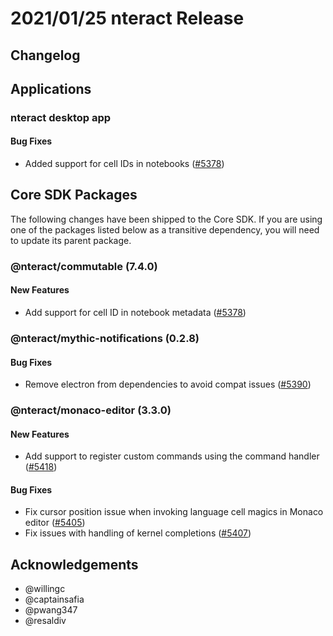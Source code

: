 # 2021/01/25 nteract Release

## Changelog

## Applications

### nteract desktop app

#### Bug Fixes

- Added support for cell IDs in notebooks ([#5378](https://github.com/nteract/nteract/pull/5378))

## Core SDK Packages

The following changes have been shipped to the Core SDK. If you are using one of the packages listed below as a transitive
dependency, you will need to update its parent package.

### @nteract/commutable (7.4.0)

#### New Features

- Add support for cell ID in notebook metadata ([#5378](https://github.com/nteract/nteract/pull/5378))

### @nteract/mythic-notifications (0.2.8)

#### Bug Fixes

- Remove electron from dependencies to avoid compat issues ([#5390](https://github.com/nteract/nteract/pull/5390))

### @nteract/monaco-editor (3.3.0)

#### New Features

- Add support to register custom commands using the command handler ([#5418](https://github.com/nteract/nteract/pull/5418))

#### Bug Fixes
- Fix cursor position issue when invoking language cell magics in Monaco editor ([#5405](https://github.com/nteract/nteract/pull/5405))
- Fix issues with handling of kernel completions ([#5407](https://github.com/nteract/nteract/pull/5407))


## Acknowledgements

- @willingc
- @captainsafia
- @pwang347
- @resaldiv
